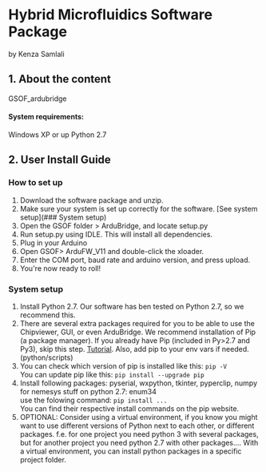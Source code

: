 # Hybrid Microfluidics Software Package

by Kenza Samlali

## 1. About the content
GSOF_ardubridge
 
#### System requirements:
Windows XP or up
Python 2.7

## 2. User Install Guide

### How to set up
1. Download the software package and unzip.
2. Make sure your system is set up correctly for the software. [See system setup](### System setup)
3. Open the GSOF folder > ArduBridge, and locate setup.py
4. Run setup.py using IDLE. This will install all dependencies.
5. Plug in your Arduino
6. Open GSOF> ArduFW_V11 and double-click the xloader.
7. Enter the COM port, baud rate and arduino version, and press upload.
8. You're now ready to roll!

### System setup
1. Install Python 2.7. Our software has ben tested on Python 2.7, so we recommend this.
2. There are several extra packages required for you to be able to use the Chipviewer, GUI, or even ArduBridge.
We recommend installation of Pip (a package manager). If you already have Pip (included in Py>2.7 and Py3), skip this step.
[Tutorial](https://pip.pypa.io/en/stable/installing/). Also, add pip to your env vars if needed. (python/scripts)
3. You can check which version of pip is installed like this: `pip -V` <br>
You can update pip like this: `pip install --upgrade pip`
4. Install following packages:
pyserial, wxpython, tkinter, pyperclip, numpy <br>
for nemesys stuff on python 2.7: enum34 <br>
use the folowing command: `pip install ...` <br>
You can find their respective install commands on the pip website. <br>
5. OPTIONAL: Consider using a virtual environment, if you know you might want to use different versions of Python next to each other, or different packages. f.e. for one project you need python 3 with several packages, but for another project you need python 2.7 with other packages.... With a virtual environment, you can install python packages in a specific project folder.

